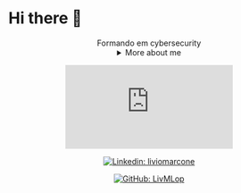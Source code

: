 # Hi there 👋

<div align="center">
Formando em cybersecurity

<details>
  <summary> More about me</summary>
<div align="left">
const about = {
            personal: {
                Name: 'Lívio Lopes',
                birthDate: '1985-02-02',
                gender: 'he',
                interests: ['travel', 'games', 'language learning', 'anime', 'movie'],
                motivation: [
                    'Tornar a vida mais fácil pelo uso da tecnologia',
                    'Tornar o uso das ferramentas mais seguras'],
            },
            technical: {
                technologies:[
                        'Javascript', 'HTML5', 'Css', 'Bootstrap', 'C',
        				'Python'],
            },
    	}

  </div>
</details>



[![Gmail](https://img.shields.io/twitter/url?label=email&logo=gmail&style=social&url=http%3A%2F%2Fmailto%3liviomarcone%40gmail.com)](mailto:liviomarcone@gmail.com)

[![Linkedin: liviomarcone](https://img.shields.io/badge/-liviolopes-blue?style=flat-square&logo=Linkedin&logoColor=white&link=https://www.linkedin.com/in/livio-lopes/)](https://www.linkedin.com/in/livio-lopes/)

[![GitHub: LivMLop](https://img.shields.io/github/followers/LivMLop?label=follow&style=social)](https://github.com/LivMLop)



